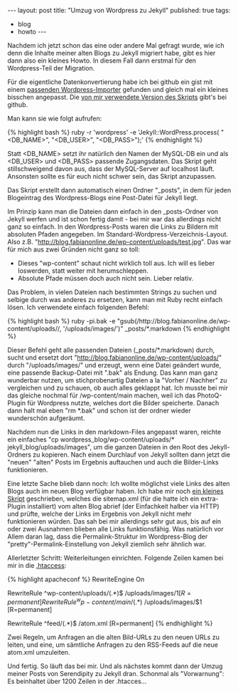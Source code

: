 --- layout: post title: "Umzug von Wordpress zu Jekyll" published: true tags:
  - blog
  - howto ---

Nachdem ich jetzt schon das eine oder andere Mal gefragt wurde, wie ich denn
die Inhalte meiner alten Blogs zu Jekyll migriert habe, gibt es hier dann also
ein kleines Howto. In diesem Fall dann erstmal für den Wordpress-Teil der
Migration.

<!--more-->

Für die eigentliche Datenkonvertierung habe ich bei github ein gist mit einem
[passenden Wordpress-Importer](https://gist.github.com/790971) gefunden und
gleich mal ein kleines bisschen angepasst. Die [von mir verwendete Version des
Skripts](https://github.com/fabianonline/fabianonline.de/blob/master/_scripts/wordpress_importer.rb)
gibt's bei github.

Man kann sie wie folgt aufrufen:

{% highlight bash %}
ruby -r 'wordpress' -e 'Jekyll::WordPress.process(
  "<DB_NAME>", "<DB_USER>", "<DB_PASS>");'
{% endhighlight %}

Statt <DB_NAME> setzt ihr natürlich den Namen der MySQL-DB ein und als
<DB_USER> und <DB_PASS> passende Zugangsdaten. Das Skript geht stillschweigend
davon aus, dass der MySQL-Server auf localhost läuft. Ansonsten sollte es für
euch nicht schwer sein, das Skript anzupassen.

Das Skript erstellt dann automatisch einen Ordner "_posts", in dem für jeden
Blogeintrag des Wordpress-Blogs eine Post-Datei für Jekyll liegt.

Im Prinzip kann man die Dateien dann einfach in den _posts-Ordner von Jekyll
werfen und ist schon fertig damit - bei mir war das allerdings nicht ganz so einfach.
In den Wordpress-Posts waren die Links zu Bildern mit absoluten Pfaden angegeben.
Im Standard-Wordpress-Verzeichnis-Layout. Also z.B.
"http://blog.fabianonline.de/wp-content/uploads/test.jpg". Das war für mich aus
zwei Gründen nicht ganz so toll:

* Dieses "wp-content" schaut nicht wirklich toll aus. Ich will es lieber
  loswerden, statt weiter mit herumschleppen.  
* Absolute Pfade müssen doch auch nicht sein. Lieber relativ.

Das Problem, in vielen Dateien nach bestimmten Strings zu suchen und selbige
durch was anderes zu ersetzen, kann man mit Ruby recht einfach lösen.  Ich
verwendete einfach folgenden Befehl:

{% highlight bash %}
ruby -pi.bak -e "gsub(/http:\/\/blog.fabianonline.de\/wp-content\/uploads\//,
  '/uploads/images/')" _posts/*.markdown
{% endhighlight %}

Dieser Befehl geht alle passenden Dateien (_posts/*.markdown) durch, sucht und
ersetzt dort "http://blog.fabianonline.de/wp-content/uploads/" durch
"/uploads/images/" und erzeugt, wenn eine Datei geändert wurde, eine passende
Backup-Datei mit ".bak" als Endung. Das kann man ganz wunderbar nutzen, um
stichprobenartig Dateien a la "Vorher / Nachher" zu vergleichen und zu schauen,
ob auch alles geklappt hat. Ich musste bei mir das gleiche nochmal für
/wp-content/main machen, weil ich das PhotoQ-Plugin für Wordpress nutzte,
welches dort die Bilder speicherte. Danach dann halt mal eben "rm *.bak" und
schon ist der ordner wieder wunderschön aufgeräumt.

Nachdem nun die Links in den markdown-Files angepasst waren, reichte ein
einfaches "cp wordpress_blog/wp-content/uploads/* jekyll_blog/uploads/images",
um die ganzen Dateien in den Root des Jekyll-Ordners zu kopieren. Nach einem
Durchlauf von Jekyll sollten dann jetzt die "neuen" "alten" Posts im Ergebnis
auftauchen und auch die Bilder-Links funktionieren.

Eine letzte Sache blieb dann noch: Ich wollte möglichst viele Links des alten
Blogs auch im neuen Blog verfügbar haben. Ich habe mir noch [ein kleines
Skript](https://github.com/fabianonline/fabianonline.de/blob/master/_scripts/check_permalinks.rb)
geschrieben, welches die sitemap.xml (für die hatte ich ein extra-Plugin
installiert) vom alten Blog abrief (der Einfachkeit halber via HTTP) und
prüfte, welche der Links im Ergebnis von Jekyll nicht mehr funktionieren
würden. Das sah bei mir allerdings sehr gut aus, bis auf ein oder zwei
Ausnahmen blieben alle Links funktionsfähig. Was natürlich vor Allem daran lag,
dass die Permalink-Struktur im Wordpress-Blog der
"pretty"-Permalink-Einstellung von Jekyll ziemlich sehr ähnlich war.

Allerletzter Schritt: Weiterleitungen einrichten. Folgende Zeilen kamen bei mir
in die
[.htaccess](https://github.com/fabianonline/fabianonline.de/blob/master/.htaccess):

{% highlight apacheconf %}
RewriteEngine On

RewriteRule ^wp-content/uploads/(.*)$  /uploads/images/$1  [R=permanent]
RewriteRule ^wp-content/main/(.*)$     /uploads/images/$1  [R=permanent]

RewriteRule ^feed/(.*)$                /atom.xml           [R=permanent]
{% endhighlight %}

Zwei Regeln, um Anfragen an die alten Bild-URLs zu den neuen URLs zu leiten, und
eine, um sämtliche Anfragen zu den RSS-Feeds auf die neue atom.xml umzuleiten.

Und fertig. So läuft das bei mir. Und als nächstes kommt dann der Umzug meiner
Posts von Serendipity zu Jekyll dran.  Schonmal als "Vorwarnung": Es beinhaltet
über 1200 Zeilen in der .htacces...

